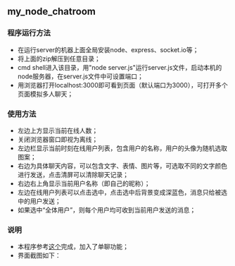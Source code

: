 ## my_node_chatroom

### 程序运行方法
- 在运行server的机器上面全局安装node、express、socket.io等；
- 将上面的zip解压到任意目录；
- cmd shell进入该目录，用"node server.js"运行server.js文件，启动本机的node服务器，在server.js文件中可设置端口；
- 用浏览器打开localhost:3000即可看到页面（默认端口为3000），可打开多个页面模拟多人聊天；

### 使用方法
- 左边上方显示当前在线人数；
- 关闭浏览器窗口即视为离线；
- 左边栏显示当前时刻在线用户列表，包含用户的名称，用户的头像为随机选取图案；
- 右边为具体聊天内容，可以包含文字、表情、图片等，可选取不同的文字颜色进行发送，点击清屏可以清除聊天记录；
- 右边右上角显示当前用户名称（即自己的昵称）；
- 左边在线用户列表可以点击选中，点击选中后背景变成深蓝色，消息只给被选中的用户发送；
- 如果选中“全体用户”，则每个用户均可收到当前用户发送的消息；

### 说明
- 本程序参考[这个](https://github.com/wayou/hichat)完成，加入了单聊功能；
- 界面截图如下：



